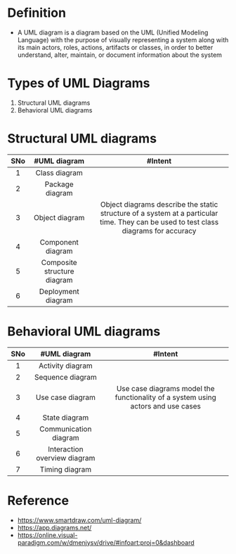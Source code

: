 # Definition
* A UML diagram is a diagram based on the UML (Unified Modeling Language) with the purpose of visually representing a system along with its main actors, roles, actions, artifacts or classes, in order to better understand, alter, maintain, or document information about the system

# Types of UML Diagrams
1. Structural UML diagrams
2. Behavioral UML diagrams

# Structural UML diagrams
|SNo| #UML diagram  | #Intent |
|:---: | :---: | :---: | 
|1 |Class diagram |  |
|2 |Package diagram |  |
|3 |Object diagram |Object diagrams describe the static structure of a system at a particular time. They can be used to test class diagrams for accuracy  |
|4 |Component  diagram |  |
|5 |Composite structure diagram |  |
|6 |Deployment diagram |  |


# Behavioral UML diagrams
|SNo| #UML diagram  | #Intent |
|:---: | :---: | :---: | 
|1 |Activity diagram |  |
|2 |Sequence diagram |  |
|3 |Use case diagram |Use case diagrams model the functionality of a system using actors and use cases  |
|4 |State diagram |  |
|5 |Communication diagram |  |
|6 |Interaction overview diagram |  |
|7 |Timing diagram |  |


# Reference
* https://www.smartdraw.com/uml-diagram/
* https://app.diagrams.net/
* https://online.visual-paradigm.com/w/dmenjysv/drive/#infoart:proj=0&dashboard

